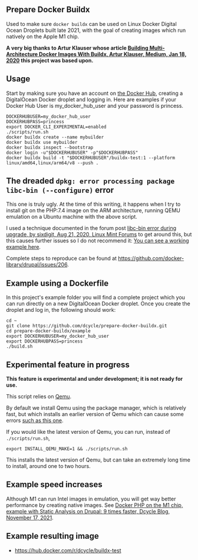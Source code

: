 Prepare Docker Buildx
-----

Used to make sure `docker buildx` can be used on Linux Docker Digital Ocean Droplets built late 2021, with the goal of creating images which run natively on the Apple M1 chip.

**A very big thanks to Artur Klauser whose article [Building Multi-Architecture Docker Images With Buildx, Artur Klauser, Medium, Jan 18, 2020](https://medium.com/@artur.klauser/building-multi-architecture-docker-images-with-buildx-27d80f7e2408) this project was based upon.**

Usage
-----

Start by making sure you have an account on [the Docker Hub](https://hub.docker.com), creating a DigitalOcean Docker droplet and logging in. Here are examples if your Docker Hub User is my_docker_hub_user and your password is princess.

    DOCKERHUBUSER=my_docker_hub_user
    DOCKERHUBPASS=princess
    export DOCKER_CLI_EXPERIMENTAL=enabled
    ./scripts/run.sh
    docker buildx create --name mybuilder
    docker buildx use mybuilder
    docker buildx inspect --bootstrap
    docker login -u"$DOCKERHUBUSER" -p"$DOCKERHUBPASS"
    docker buildx build -t "$DOCKERHUBUSER"/buildx-test:1 --platform linux/amd64,linux/arm64/v8 --push .

The dreaded `dpkg: error processing package libc-bin (--configure)` error
-----

This one is truly ugly. At the time of this writing, it happens when I try to install git on the PHP:7.4 image on the ARM architecture, running QEMU emulation on a Ubuntu machine with the above script.

I used a technique documented in the forum post [libc-bin error during upgrade, by sixdigit, Aug 21, 2020, Linux Mint Forums](https://forums.linuxmint.com/viewtopic.php?p=1871690) to get around this, but this causes further issues so I do not recommend it: [You can see a working example here](https://github.com/dcycle/prepare-docker-buildx/tree/master/example/Dockerfile).

Complete steps to reproduce can be found at https://github.com/docker-library/drupal/issues/206.

Example using a Dockerfile
-----

In this project's example folder you will find a complete project which you can run directly on a new DigitalOcean Docker droplet. Once you create the droplet and log in, the following should work:

    cd ~
    git clone https://github.com/dcycle/prepare-docker-buildx.git
    cd prepare-docker-buildx/example
    export DOCKERHUBUSER=my_docker_hub_user
    export DOCKERHUBPASS=princess
    ./build.sh

Experimental feature in progress
-----

**This feature is experimental and under development; it is not ready for use.**

This script relies on [Qemu](https://www.qemu.org).

By default we install Qemu using the package manager, which is relatively fast, but which installs an earlier version of Qemu which can cause some errors [such as this one](https://askubuntu.com/questions/1339558).

If you would like the latest version of Qemu, you can run, instead of `./scripts/run.sh`,

    export INSTALL_QEMU_MAKE=1 && ./scripts/run.sh

This installs the latest version of Qemu, but can take an extremely long time to install, around one to two hours.

Example speed increases
-----

Although M1 can run Intel images in emulation, you will get way better performance by creating native images. See [Docker PHP on the M1 chip, example with Static Analysis on Drupal: 9 times faster, Dcycle Blog, November 17, 2021](https://blog.dcycle.com/blog/2021-11-17/m1-docker-php-speed-test/).

Example resulting image
-----

* <https://hub.docker.com/r/dcycle/buildx-test>
